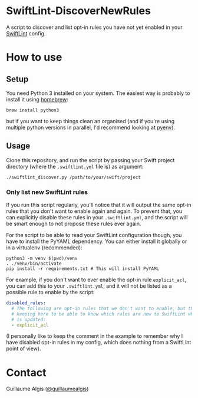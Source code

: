 # SwiftLint-DiscoverNewRules

A script to discover and list opt-in rules you have not yet enabled in your [SwiftLint](https://github.com/realm/SwiftLint) config.

# How to use

## Setup

You need Python 3 installed on your system. The easiest way is probably to install it using [homebrew](https://brew.sh/):

```shell
brew install python3
```

but if you want to keep things clean an organised (and if you're using multiple python versions in parallel, I'd recommend looking at [pyenv](https://github.com/pyenv/pyenv)).

## Usage

Clone this repository, and run the script by passing your Swift project directory (where the `.swiftlint.yml` file is) as argument:

```shell
./swiftlint_discover.py /path/to/your/swift/project
```

### Only list new SwiftLint rules

If you run this script regularly, you'll notice that it will output the same opt-in rules that you don't want to enable again and again. To prevent that, you can explicitly disable these rules in your `.swiftlint.yml`, and the script will be smart enough to not propose these rules ever again.

For the script to be able to read your SwiftLint configuration though, you have to install the PyYAML dependency. You can either install it globally or in a virtualenv (recommended):

```shell
python3 -m venv $(pwd)/venv
. ./venv/bin/activate
pip install -r requirements.txt # This will install PyYAML
```

For example, if you don't want to ever enable the opt-in rule `explicit_acl`, you can add this to your `.swiftlint.yml`, and it will not be listed as a possible rule to enable by the script:

```yaml
disabled_rules:
  # The following are opt-in rules that we don't want to enable, but that we're
  # keeping here to be able to know which rules are new to SwiftLint when it
  # is updated:
  - explicit_acl
```

(I personally like to keep the comment in the example to remember why I have disabled opt-in rules in my config, which does nothing from a SwiftLint point of view).

# Contact

Guillaume Algis ([@guillaumealgis](https://twitter.com/guillaumealgis))
